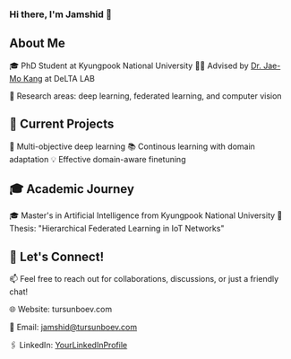 ### Hi there, I'm Jamshid 👋

## About Me
🎓 PhD Student at Kyungpook National University 👨‍🎓 Advised by [Dr. Jae-Mo Kang](https://sites.google.com/view/jmkang) at DeLTA LAB

🔬 Research areas: deep learning, federated learning, and computer vision

## 🚀 Current Projects
🤖 Multi-objective deep learning 📚 Continous learning with domain adaptation 💡 Effective domain-aware finetuning   

## 🎓 Academic Journey
🎓 Master's in Artificial Intelligence from Kyungpook National University  📑 Thesis: "Hierarchical Federated Learning in IoT Networks"  

## 🤝 Let's Connect!
📫 Feel free to reach out for collaborations, discussions, or just a friendly chat!  

🌐 Website: tursunboev.com

📧 Email: jamshid@tursunboev.com

🖇 LinkedIn: [YourLinkedInProfile](https://www.linkedin.com/in/jamshid-tursunboev-73b547199)
